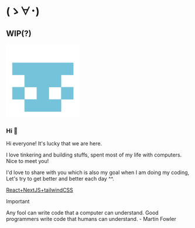 # (ゝ∀･)

## WIP(?)
<!-- markdownlint-disable MD033 -->
<picture>
 <source media="(prefers-color-scheme: dark)" srcset="assets/black.png">
 <source media="(prefers-color-scheme: light)" srcset="assets/light.png">
 <img alt="Just a tiny default avatar" src="assets/light.png" width="200">
</picture>
<!-- markdownlint-enable MD033 -->

<!-- ### Hi :hatching_chick: -->
### Hi 🐣

Hi everyone! It's lucky that we are here.

I love tinkering and building stuffs, spent most of my life with computers. Nice to meet you!

I'd love to share with you which is also my goal when I am doing my coding, Let's try to get better and better each day ^^.

[React+NextJS+tailwindCSS](https://info.hachgenn.xyz)

> [!IMPORTANT]
> Any fool can write code that a computer can understand. Good programmers write code that humans can understand.  - Martin Fowler

<!--
**han911976/han911976** is a ✨ _special_ ✨ repository because its `README.md` (this file) appears on your GitHub profile.

Here are some ideas to get you started:

- 🔭 I’m currently working on ...
- 🌱 I’m currently learning ...
- 👯 I’m looking to collaborate on ...
- 🤔 I’m looking for help with ...
- 💬 Ask me about ...
- 📫 How to reach me: ...
- 😄 Pronouns: ...
- ⚡ Fun fact: ...
-->

<!-- 
Student in HK o/  
Graduated from Dept. of Electronic and Information Engineering in POLYU 
-->

<!-- 
20250804
👨‍💻Software Engineer, ⛩️おたく☄️, 🇭🇰 
-->
